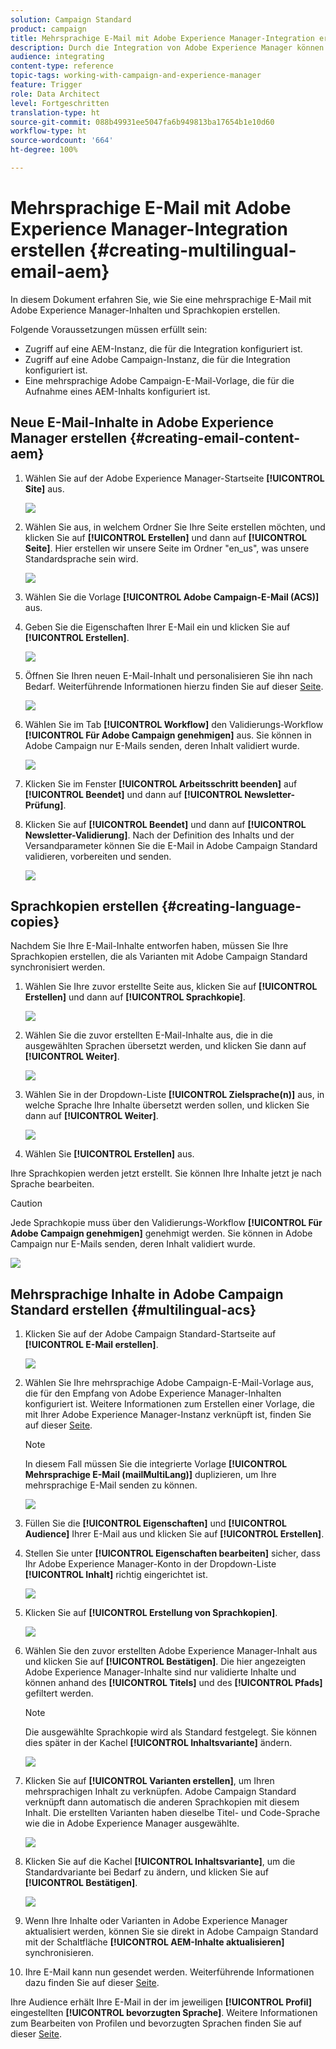 ```yaml
---
solution: Campaign Standard
product: campaign
title: Mehrsprachige E-Mail mit Adobe Experience Manager-Integration erstellen.
description: Durch die Integration von Adobe Experience Manager können Sie Inhalte direkt dort erstellen und später in Adobe Campaign verwenden.
audience: integrating
content-type: reference
topic-tags: working-with-campaign-and-experience-manager
feature: Trigger
role: Data Architect
level: Fortgeschritten
translation-type: ht
source-git-commit: 088b49931ee5047fa6b949813ba17654b1e10d60
workflow-type: ht
source-wordcount: '664'
ht-degree: 100%

---
```



# Mehrsprachige E-Mail mit Adobe Experience Manager-Integration erstellen {#creating-multilingual-email-aem}

In diesem Dokument erfahren Sie, wie Sie eine mehrsprachige E-Mail mit Adobe Experience Manager-Inhalten und Sprachkopien erstellen.

Folgende Voraussetzungen müssen erfüllt sein:

* Zugriff auf eine AEM-Instanz, die für die Integration konfiguriert ist.
* Zugriff auf eine Adobe Campaign-Instanz, die für die Integration konfiguriert ist.
* Eine mehrsprachige Adobe Campaign-E-Mail-Vorlage, die für die Aufnahme eines AEM-Inhalts konfiguriert ist.

## Neue E-Mail-Inhalte in Adobe Experience Manager erstellen {#creating-email-content-aem}

1. Wählen Sie auf der Adobe Experience Manager-Startseite **[!UICONTROL Site]** aus.

   ![](assets/aem_acs_1.png)

1. Wählen Sie aus, in welchem Ordner Sie Ihre Seite erstellen möchten, und klicken Sie auf **[!UICONTROL Erstellen]** und dann auf **[!UICONTROL Seite]**. Hier erstellen wir unsere Seite im Ordner &quot;en_us&quot;, was unsere Standardsprache sein wird.

   ![](assets/aem_acs_2.png)

1. Wählen Sie die Vorlage **[!UICONTROL Adobe Campaign-E-Mail (ACS)]** aus.

1. Geben Sie die Eigenschaften Ihrer E-Mail ein und klicken Sie auf **[!UICONTROL Erstellen]**.

   ![](assets/aem_acs_3.png)

1. Öffnen Sie Ihren neuen E-Mail-Inhalt und personalisieren Sie ihn nach Bedarf. Weiterführende Informationen hierzu finden Sie auf dieser [Seite](../../integrating/using/creating-email-experience-manager.md#editing-email-aem).

   ![](assets/aem_acs_4.png)

1. Wählen Sie im Tab **[!UICONTROL Workflow]** den Validierungs-Workflow **[!UICONTROL Für Adobe Campaign genehmigen]** aus. Sie können in Adobe Campaign nur E-Mails senden, deren Inhalt validiert wurde.

   ![](assets/aem_acs_7.png)

1. Klicken Sie im Fenster **[!UICONTROL Arbeitsschritt beenden]** auf **[!UICONTROL Beendet]** und dann auf **[!UICONTROL Newsletter-Prüfung]**.

1. Klicken Sie auf **[!UICONTROL Beendet]** und dann auf **[!UICONTROL Newsletter-Validierung]**. Nach der Definition des Inhalts und der Versandparameter können Sie die E-Mail in Adobe Campaign Standard validieren, vorbereiten und senden.

   ![](assets/aem_acs_8.png)

## Sprachkopien erstellen {#creating-language-copies}

Nachdem Sie Ihre E-Mail-Inhalte entworfen haben, müssen Sie Ihre Sprachkopien erstellen, die als Varianten mit Adobe Campaign Standard synchronisiert werden.

1. Wählen Sie Ihre zuvor erstellte Seite aus, klicken Sie auf **[!UICONTROL Erstellen]** und dann auf **[!UICONTROL Sprachkopie]**.

   ![](assets/aem_acs_5.png)

1. Wählen Sie die zuvor erstellten E-Mail-Inhalte aus, die in die ausgewählten Sprachen übersetzt werden, und klicken Sie dann auf **[!UICONTROL Weiter]**.

   ![](assets/aem_acs_6.png)

1. Wählen Sie in der Dropdown-Liste **[!UICONTROL Zielsprache(n)]** aus, in welche Sprache Ihre Inhalte übersetzt werden sollen, und klicken Sie dann auf **[!UICONTROL Weiter]**.

   ![](assets/aem_acs_9.png)

1. Wählen Sie **[!UICONTROL Erstellen]** aus.

Ihre Sprachkopien werden jetzt erstellt. Sie können Ihre Inhalte jetzt je nach Sprache bearbeiten.

>[!CAUTION]
>
>Jede Sprachkopie muss über den Validierungs-Workflow **[!UICONTROL Für Adobe Campaign genehmigen]** genehmigt werden. Sie können in Adobe Campaign nur E-Mails senden, deren Inhalt validiert wurde.

![](assets/aem_acs_11.png)

## Mehrsprachige Inhalte in Adobe Campaign Standard erstellen {#multilingual-acs}

1. Klicken Sie auf der Adobe Campaign Standard-Startseite auf **[!UICONTROL E-Mail erstellen]**.

   ![](assets/aem_acs_12.png)

1. Wählen Sie Ihre mehrsprachige Adobe Campaign-E-Mail-Vorlage aus, die für den Empfang von Adobe Experience Manager-Inhalten konfiguriert ist. Weitere Informationen zum Erstellen einer Vorlage, die mit Ihrer Adobe Experience Manager-Instanz verknüpft ist, finden Sie auf dieser [Seite](../../integrating/using/configure-experience-manager.md#config-acs).

   >[!NOTE]
   >
   >In diesem Fall müssen Sie die integrierte Vorlage **[!UICONTROL Mehrsprachige E-Mail (mailMultiLang)]** duplizieren, um Ihre mehrsprachige E-Mail senden zu können.

   ![](assets/aem_acs_13.png)

1. Füllen Sie die **[!UICONTROL Eigenschaften]** und **[!UICONTROL Audience]** Ihrer E-Mail aus und klicken Sie auf **[!UICONTROL Erstellen]**.

1. Stellen Sie unter **[!UICONTROL Eigenschaften bearbeiten]** sicher, dass Ihr Adobe Experience Manager-Konto in der Dropdown-Liste **[!UICONTROL Inhalt]** richtig eingerichtet ist.

   ![](assets/aem_acs_20.png)

1. Klicken Sie auf **[!UICONTROL Erstellung von Sprachkopien]**.

   ![](assets/aem_acs_16.png)

1. Wählen Sie den zuvor erstellten Adobe Experience Manager-Inhalt aus und klicken Sie auf **[!UICONTROL Bestätigen]**. Die hier angezeigten Adobe Experience Manager-Inhalte sind nur validierte Inhalte und können anhand des **[!UICONTROL Titels]** und des **[!UICONTROL Pfads]** gefiltert werden.

   >[!NOTE]
   >
   >Die ausgewählte Sprachkopie wird als Standard festgelegt. Sie können dies später in der Kachel **[!UICONTROL Inhaltsvariante]** ändern.

   ![](assets/aem_acs_17.png)

1. Klicken Sie auf **[!UICONTROL Varianten erstellen]**, um Ihren mehrsprachigen Inhalt zu verknüpfen. Adobe Campaign Standard verknüpft dann automatisch die anderen Sprachkopien mit diesem Inhalt. Die erstellten Varianten haben dieselbe Titel- und Code-Sprache wie die in Adobe Experience Manager ausgewählte.

   ![](assets/aem_acs_18.png)

1. Klicken Sie auf die Kachel **[!UICONTROL Inhaltsvariante]**, um die Standardvariante bei Bedarf zu ändern, und klicken Sie auf **[!UICONTROL Bestätigen]**.

   ![](assets/aem_acs_19.png)

1. Wenn Ihre Inhalte oder Varianten in Adobe Experience Manager aktualisiert werden, können Sie sie direkt in Adobe Campaign Standard mit der Schaltfläche **[!UICONTROL AEM-Inhalte aktualisieren]** synchronisieren.

1. Ihre E-Mail kann nun gesendet werden. Weiterführende Informationen dazu finden Sie auf dieser [Seite](../../sending/using/get-started-sending-messages.md).

Ihre Audience erhält Ihre E-Mail in der im jeweiligen **[!UICONTROL Profil]** eingestellten **[!UICONTROL bevorzugten Sprache]**. Weitere Informationen zum Bearbeiten von Profilen und bevorzugten Sprachen finden Sie auf dieser [Seite](../../audiences/using/editing-profiles.md).
